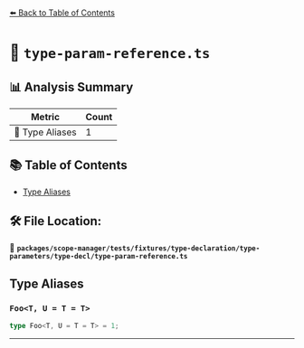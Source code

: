 [⬅️ Back to Table of Contents](../../../../../../../index.md)

# 📄 `type-param-reference.ts`

## 📊 Analysis Summary

| Metric | Count |
|--------|-------|
| 📑 Type Aliases | 1 |

## 📚 Table of Contents

- [Type Aliases](#type-aliases)

## 🛠️ File Location:
📂 **`packages/scope-manager/tests/fixtures/type-declaration/type-parameters/type-decl/type-param-reference.ts`**

## Type Aliases

### `Foo<T, U = T = T>`

```ts
type Foo<T, U = T = T> = 1;
```


---
